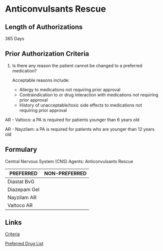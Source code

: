 # Anticonvulsants Rescue

## Length of Authorizations

365 Days

## Prior Authorization Criteria

1.  Is there any reason the patient cannot be changed to a preferred medication?

    Acceptable reasons include:

    -   Allergy to medications not requiring prior approval
    -   Contraindication to or drug interaction with medications not requiring prior approval
    -   History of unacceptable/toxic side effects to medications not requiring prior approval

AR - Valtoco: a PA is required for patients younger than 6 years old

AR - Nayzilam: a PA is required for patients who are younger than 12 years old

## Formulary

Central Nervous System (CNS) Agents: Anticonvulsants Rescue

| PREFERRED    | NON-PREFERRED |
|--------------|---------------|
| Diastat BvG  |               |
| Diazepam Gel |               |
| Nayzilam AR  |               |
| Valtoco AR   |               |

## Links

[Criteria](https://pharmacy.medicaid.ohio.gov/sites/default/files/20220415_UPDL_Criteria_FINAL_.pdf#page=28)

[Preferred Drug List](https://pharmacy.medicaid.ohio.gov/sites/default/files/20220701_UPDL_FINAL.pdf#page=13)
